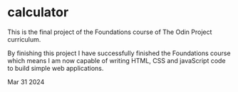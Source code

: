 # calculator

This is the final project of the Foundations course
of The Odin Project curriculum.

By finishing this project I have successfully finished
the Foundations course which means I am now capable of writing
HTML, CSS and javaScript code to build simple web applications.

Mar 31 2024
